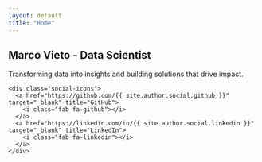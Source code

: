 ```yaml
---
layout: default
title: "Home"
---
```


<section class="hero">
  <div class="hero-content">
    <h1>Marco Vieto - Data Scientist</h1>
    <p>Transforming data into insights and building solutions that drive impact.</p>

    <div class="social-icons">
      <a href="https://github.com/{{ site.author.social.github }}" target="_blank" title="GitHub">
        <i class="fab fa-github"></i>
      </a>
      <a href="https://linkedin.com/in/{{ site.author.social.linkedin }}" target="_blank" title="LinkedIn">
        <i class="fab fa-linkedin"></i>
      </a>
    </div>

  </div>
</section>
